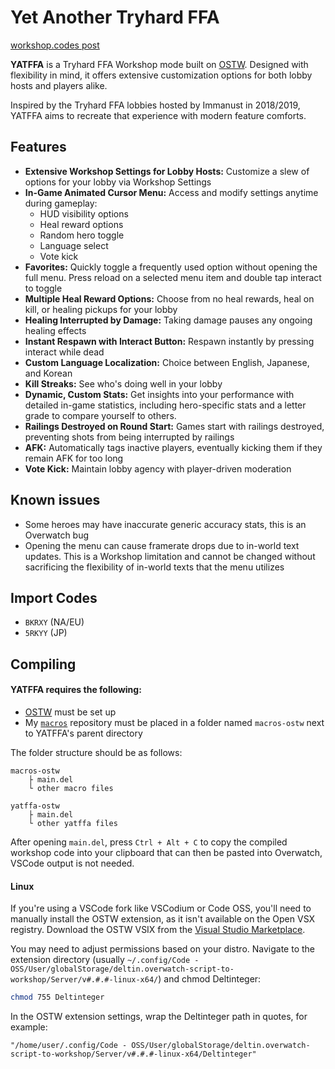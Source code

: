 # **Yet Another Tryhard FFA**
[workshop.codes post](https://workshop.codes/BKRXY)

**YATFFA** is a Tryhard FFA Workshop mode built on [OSTW](https://github.com/ItsDeltin/Overwatch-Script-To-Workshop). Designed with flexibility in mind, it offers extensive customization options for both lobby hosts and players alike.

Inspired by the Tryhard FFA lobbies hosted by Immanust in 2018/2019, YATFFA aims to recreate that experience with modern feature comforts.

## Features
- **Extensive Workshop Settings for Lobby Hosts:** Customize a slew of options for your lobby via Workshop Settings
- **In-Game Animated Cursor Menu:** Access and modify settings anytime during gameplay:
    - HUD visibility options
    - Heal reward options
    - Random hero toggle
    - Language select
    - Vote kick
- **Favorites:** Quickly toggle a frequently used option without opening the full menu. Press reload on a selected menu item and double tap interact to toggle
- **Multiple Heal Reward Options:** Choose from no heal rewards, heal on kill, or healing pickups for your lobby
- **Healing Interrupted by Damage:** Taking damage pauses any ongoing healing effects
- **Instant Respawn with Interact Button:** Respawn instantly by pressing interact while dead
- **Custom Language Localization:** Choice between English, Japanese, and Korean
- **Kill Streaks:** See who's doing well in your lobby
- **Dynamic, Custom Stats:** Get insights into your performance with detailed in-game statistics, including hero-specific stats and a letter grade to compare yourself to others.
- **Railings Destroyed on Round Start:** Games start with railings destroyed, preventing shots from being interrupted by railings
- **AFK:** Automatically tags inactive players, eventually kicking them if they remain AFK for too long
- **Vote Kick:** Maintain lobby agency with player-driven moderation

## Known issues
- Some heroes may have inaccurate generic accuracy stats, this is an Overwatch bug
- Opening the menu can cause framerate drops due to in-world text updates. This is a Workshop limitation and cannot be changed without sacrificing the flexibility of in-world texts that the menu utilizes

## Import Codes
- `BKRXY` (NA/EU)
- `5RKYY` (JP)

## Compiling
#### YATFFA requires the following:
- [OSTW](https://github.com/ItsDeltin/Overwatch-Script-To-Workshop/wiki/Getting-Started) must be set up
- My [`macros`](https://github.com/scorttt/macros-ostw) repository must be placed in a folder named `macros-ostw` next to YATFFA's parent directory

The folder structure should be as follows:
```
macros-ostw
    ├ main.del
    └ other macro files

yatffa-ostw
    ├ main.del
    └ other yatffa files
```
After opening `main.del`, press `Ctrl + Alt + C` to copy the compiled workshop code into your clipboard that can then be pasted into Overwatch, VSCode output is not needed.

#### Linux
If you're using a VSCode fork like VSCodium or Code OSS, you'll need to manually install the OSTW extension, as it isn't available on the Open VSX registry. Download the OSTW VSIX from the [Visual Studio Marketplace](https://marketplace.visualstudio.com/items?itemName=Deltin.overwatch-script-to-workshop). 

You may need to adjust permissions based on your distro. Navigate to the extension directory (usually `~/.config/Code - OSS/User/globalStorage/deltin.overwatch-script-to-workshop/Server/v#.#.#-linux-x64/`) and chmod Deltinteger:

```bash
chmod 755 Deltinteger
```

In the OSTW extension settings, wrap the Deltinteger path in quotes, for example:

```
"/home/user/.config/Code - OSS/User/globalStorage/deltin.overwatch-script-to-workshop/Server/v#.#.#-linux-x64/Deltinteger"
```

